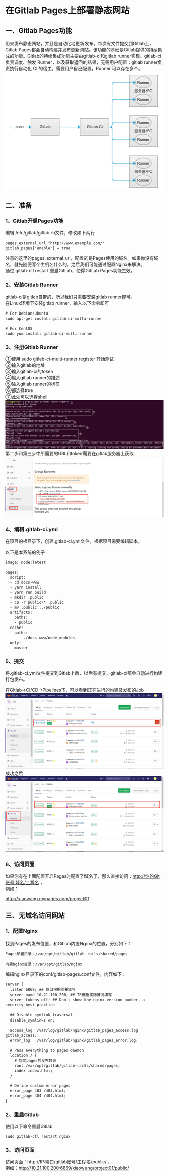 # 在Gitlab Pages上部署静态网站

## 一、Gitlab Pages功能
用来发布静态网站，并且是自动化地更新发布。每次有文件提交到Gitlab上，Gitlab Pages都会自动构建并发布更新网站。该功能的基础是Gitlab提供的持续集成的功能。Gitlab的持续集成功能主要由gitlab-ci和gitlab runner实现。gitlab-ci负责调度、触发 Runner，以及获取返回的结果，无需用户配置；gitlab runner负责执行自动化 CI 的宿主，需要用户自己配置，Runner 可以存在多个。
![avator](./img/gitlab-ci-0.jpg)

## 二、准备
### 1、Gitlab开启Pages功能
编辑 /etc/gitlab/gitlab.rb文件，修改如下两行
```
pages_external_url "http://www.example.com/"
gitlab_pages['enable'] = true
```
注意的这里的pages_external_url，配置的是Pages使用的域名。如果你没有域名，就先随便写个主机名什么的。之后我们可能通过配置Nginx来解决。<br/>
通过 gitlab-ctl restart 重启GitLab，使得GitLab Pages功能生效。

### 2、安装Gitlab Runner
gitlab-ci是gitlab自带的，所以我们只需要安装gitlab runner即可。<br/>
在Linux环境下安装gitlab runner，输入以下命令即可
```
# For Debian/Ubuntu
sudo apt-get install gitlab-ci-multi-runner

# For CentOS
sudo yum install gitlab-ci-multi-runner
```

### 3、注册Gitlab Runner
➀使用 sudo gitlab-ci-multi-runner register 开始测试<br/>
➁输入gitlab的地址<br/>
➂输入gitlab-ci的token<br/>
➃输入gitlab runner的描述<br/>
➄输入gitlab runner的标签<br/>
➅都选择true<br/>
➆此处可以选择shell<br/>
![avator](./img/gitlab-ci-1.jpg)
第二步和第三步中所需要的URL和token需要在gitlab服务器上获取
![avator](./img/gitlab-ci-2.jpg)

### 4、编辑.gitlab-ci.yml
在项目的根目录下，创建.gitlab-ci.yml文件，根据项目需要编辑脚本。

以下是本系统的例子
```
image: node:latest

pages:
  script:
  - cd docs-www
  - yarn install
  - yarn run build
  - mkdir .public
  - cp -r public/* .public
  - mv .public ../public 
  artifacts:
    paths:
    - public
  cache:
    paths:
      - ./docs-www/node_modules
  only:
  - master

```

### 5、提交
将.gitlab-ci.yml文件提交到Gitlab上后，以后有提交，gitlab-ci都会自动进行构建打包发布。<br/>

在Gitlab->CI/CD->Pipelines下，可以看到正在进行的构建及发布的Job
![avator](./img/gitlab-ci-3.jpg)
成功之后
![avator](./img/gitlab-ci-4.jpg)

### 6、访问页面
如果你有在上面配置开启Pages时配置了域名了，那么直接访问：http://你的Git账号.域名/工程名 ，<br/>
例如：

http://xiaowang.mypages.com/project01

## 三、无域名访问网站
### 1、配置Nginx
找到Pages的发布位置，和GitLab内置Nginx的位置，分别如下：
```
Pages部署目录：/var/opt/gitlab/gitlab-rails/shared/pages

内置Nginx目录：/var/opt/gitlab/nginx
```
编辑nginx目录下的conf/gitlab-pages.conf文件，内容如下：
```
server {
  listen 6869; ## 端口根据需要填写
  server_name 10.21.100.200; ## IP根据实际情况填写
  server_tokens off; ## Don't show the nginx version number, a security best practice

  ## Disable symlink traversal
  disable_symlinks on;

  access_log  /var/log/gitlab/nginx/gitlab_pages_access.log gitlab_access;
  error_log   /var/log/gitlab/nginx/gitlab_pages_error.log;

  # Pass everything to pages daemon
  location / {
    # 指向pages的发布目录
    root /var/opt/gitlab/gitlab-rails/shared/pages;
    index index.html;
  }

  # Define custom error pages
  error_page 403 /403.html;
  error_page 404 /404.html;
}
```
### 2、重启Gitlab
使用以下命令重启Gitlab<br/>
```
sudo gitlab-ctl restart nginx
```

### 3、访问页面
访问页面：http://IP:端口/gitlab账号/工程名/public/ ，<br/>
例如：http://10.21.100.200:6869/xiaowang/project01/public/

